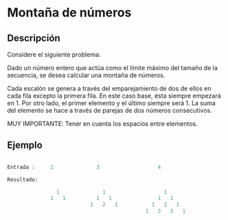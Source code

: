 # Montaña de números

## Descripción

Considere el siguiente problema:

Dado un número entero que actúa como el límite máximo del tamaño de la secuencia, se desea calcular una 
montaña de números.

Cada escalón se genera a través del emparejamiento de dos de ellos en cada fila excepto la primera fila.
En este caso base, ésta siempre empezará en 1. Por otro lado, el primer elemento y el último siempre será 1.
La suma del elemento se hace a través de parejas de dos números consecutivos.

MUY IMPORTANTE: Tener en cuenta los espacios entre elementos.

## Ejemplo

```php

Entrada :     2              3                   4

Resultado:

                1              1                   1 
              1   1          1   1               1   1
                           1   2   1           1   2   1
                                             1   3   3   1
```

